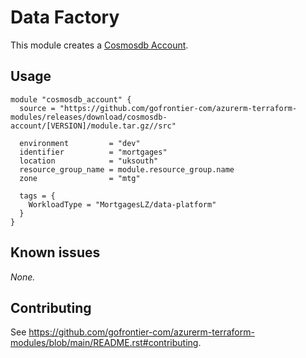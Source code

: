# Data Factory

This module creates a [Cosmosdb Account](https://registry.terraform.io/providers/hashicorp/azurerm/latest/docs/resources/cosmosdb_account).

## Usage

```hcl
module "cosmosdb_account" {
  source = "https://github.com/gofrontier-com/azurerm-terraform-modules/releases/download/cosmosdb-account/[VERSION]/module.tar.gz//src"

  environment         = "dev"
  identifier          = "mortgages"
  location            = "uksouth"
  resource_group_name = module.resource_group.name
  zone                = "mtg"

  tags = {
    WorkloadType = "MortgagesLZ/data-platform"
  }
}
```

## Known issues

_None._

## Contributing

See <https://github.com/gofrontier-com/azurerm-terraform-modules/blob/main/README.rst#contributing>.
